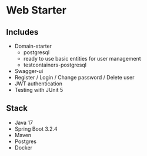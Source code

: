 # Web Starter

## Includes

* Domain-starter
  * postgresql
  * ready to use basic entities for user management
  * testcontainers-postgresql
* Swagger-ui
* Register / Login / Change password / Delete user
* JWT authentication
* Testing with JUnit 5


## Stack
* Java 17
* Spring Boot 3.2.4
* Maven
* Postgres
* Docker